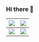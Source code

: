 ### Hi there 👋

| [![](https://github-profile-trophy.vercel.app/?username=Ras96&column=4&row=2&no-frame=true)][ryo-ma] | [![](https://github-readme-stats.vercel.app/api?username=Ras96&count_private=true&show_icons=true&hide_border=true)][anuraghazra] |
| --- | --- |
| [![](https://github-readme-stats.vercel.app/api/top-langs/?username=Ras96&layout=compact&exclude_repo=Com-Pro,dotfiles&count_private=false&hide_border=true)][anuraghazra] | [![](https://github-readme-stats.vercel.app/api/pin/?username=traPtitech&repo=traPortfolio&hide_border=true)](https://github.com/traPtitech/traPortfolio) |

[ryo-ma]:https://github.com/ryo-ma/github-profile-trophy
[anuraghazra]:https://github.com/anuraghazra/github-readme-stats

<!--
**Ras96/Ras96** is a ✨ _special_ ✨ repository because its `README.md` (this file) appears on your GitHub profile.

Here are some ideas to get you started:

- 🔭 I’m currently working on ...
- 🌱 I’m currently learning ...
- 👯 I’m looking to collaborate on ...
- 🤔 I’m looking for help with ...
- 💬 Ask me about ...
- 📫 How to reach me: ...
- 😄 Pronouns: ...
- ⚡ Fun fact: ...
-->
